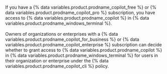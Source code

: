 If you have a {% data variables.product.prodname_copilot_free %} or {% data variables.product.prodname_copilot_pro %} subscription, you have access to {% data variables.product.prodname_copilot %} in {% data variables.product.prodname_windows_terminal %}.
<br><br>
Owners of organizations or enterprises with a {% data variables.product.prodname_copilot_for_business %} or {% data variables.product.prodname_copilot_enterprise %} subscription can decide whether to grant access to {% data variables.product.prodname_copilot %} in {% data variables.product.prodname_windows_terminal %} for users in their organization or enterprise under the {% data variables.product.prodname_copilot_cli %} policy.
